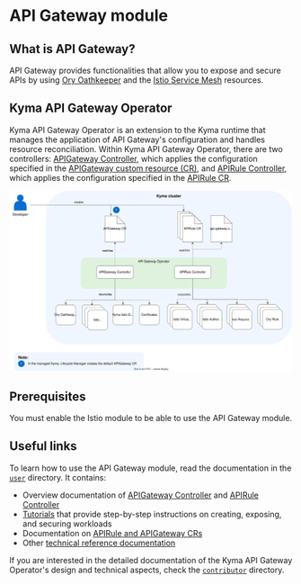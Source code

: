 # API Gateway module

## What is API Gateway?

API Gateway provides functionalities that allow you to expose and secure APIs by using [Ory Oathkeeper](https://www.ory.sh/docs/oathkeeper) and the [Istio Service Mesh](https://istio.io/) resources.

## Kyma API Gateway Operator

Kyma API Gateway Operator is an extension to the Kyma runtime that manages the application of API Gateway's configuration and handles resource reconciliation. Within Kyma API Gateway Operator, there are two controllers: [APIGateway Controller](./00-10-overview-api-gateway-controller.md), which applies the configuration specified in the [APIGateway custom resource (CR)](./custom-resources/apigateway/), and [APIRule Controller](./00-20-overview-api-rule-controller.md), which applies the configuration specified in the [APIRule CR](./custom-resources/apirule/).


![Kyma API Gateway Operator Overview](../assets/operator-overview.svg)

## Prerequisites

You must enable the Istio module to be able to use the API Gateway module.

## Useful links

To learn how to use the API Gateway module, read the documentation in the [`user`](../user/) directory. It contains:
- Overview documentation of [APIGateway Controller](./00-10-overview-api-gateway-controller.md) and [APIRule Controller](./00-20-overview-api-rule-controller.md)
- [Tutorials](./tutorials/) that provide step-by-step instructions on creating, exposing, and securing workloads
- Documentation on [APIRule and APIGateway CRs](./custom-resources/)
- Other [technical reference documentation](./technical-reference/)

If you are interested in the detailed documentation of the Kyma API Gateway Operator's design and technical aspects, check the [`contributor`](https://github.com/kyma-project/api-gateway/tree/876a4b108ed47ae8060f5137c7df4e25459a2d20/docs/contributor) directory.